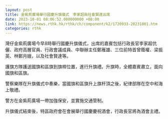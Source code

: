 ```yaml
---
layout: post
title: 金紫荊廣場舉行國慶升旗儀式　李家超與社會賢達出席
date: 2023-10-01 08:06:52.000000000 +08:00
link: https://news.rthk.hk/rthk/ch/component/k2/1720933-20231001.htm
categories: rthk
---
```


灣仔金紫荊廣場今早8時舉行國慶升旗儀式，出席的嘉賓包括行政長官李家超伉儷、政府高層官員、行政會議成員、中聯辦主任鄭雁雄、三位前特首曾蔭權、梁振英、林鄭月娥，以及社會賢達等。

護旗方隊護送國旗和區旗到旗桿位置，進行升旗禮。升旗時，全體嘉賓肅立，面向國旗和區旗。

警察樂隊在升旗儀式中奏樂，當國旗和區旗升上旗杆頂之後，紀律部隊在空中和海上敬禮。

警方在金紫荊廣場一帶加強保安，並實施交通管制。

升旗儀式結束後，特區政府會在會展舉行國慶慶祝酒會，行政長官將為酒會主禮。

